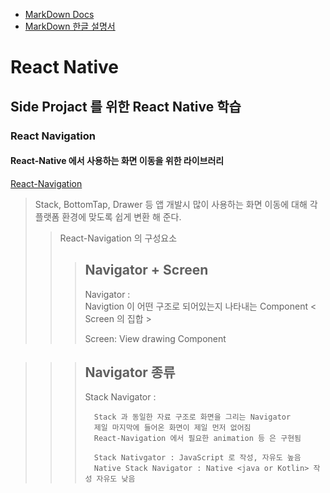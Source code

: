 - [MarkDown Docs](https://www.markdownguide.org/)
- [MarkDown 한글 설명서](https://gist.github.com/ihoneymon/652be052a0727ad59601)
# React Native
Side Projact 를 위한 React Native 학습
--------------------------------------

### React Navigation

#### React-Native 에서 사용하는 화면 이동을 위한 라이브러리
[React-Navigation](https://reactnavigation.org "HomePage Link")

> Stack, BottomTap, Drawer 등 앱 개발시 많이 사용하는 화면 이동에 대해 각 플랫폼 환경에 맞도록 쉽게 변환 해 준다.  
>> React-Navigation 의 구성요소  
>>> Navigator + Screen  
>>> ------------  
>>> Navigator :   
>>> Navigtion 이 어떤 구조로 되어있는지 나타내는 Component < Screen 의 집합 >   
>>>
>>> Screen: View drawing Component  
  
>>> Navigator 종류
>>> ---------------
>>> Stack Navigator :  
>>> ```
>>>   Stack 과 동일한 자료 구조로 화면을 그리는 Navigator  
>>>   제일 마지막에 들어온 화면이 제일 먼저 없어짐  
>>>   React-Navigation 에서 필요한 animation 등 은 구현됨  
>>>  
>>>   Stack Nativgator : JavaScript 로 작성, 자유도 높음  
>>>   Native Stack Navigator : Native <java or Kotlin> 작성 자유도 낮음  
>>> ```